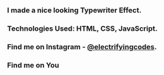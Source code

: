 ### I made a nice looking Typewriter Effect.

### Technologies Used: HTML, CSS, JavaScript.

### Find me on Instagram - [@electrifyingcodes][Instagram].
### Find me on You

[Instagram]: https://www.instagram.com/electrifyingcodes